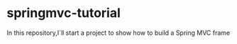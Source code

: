 # springmvc-tutorial
In this repository,I`ll start a project to show how to build a Spring MVC frame
